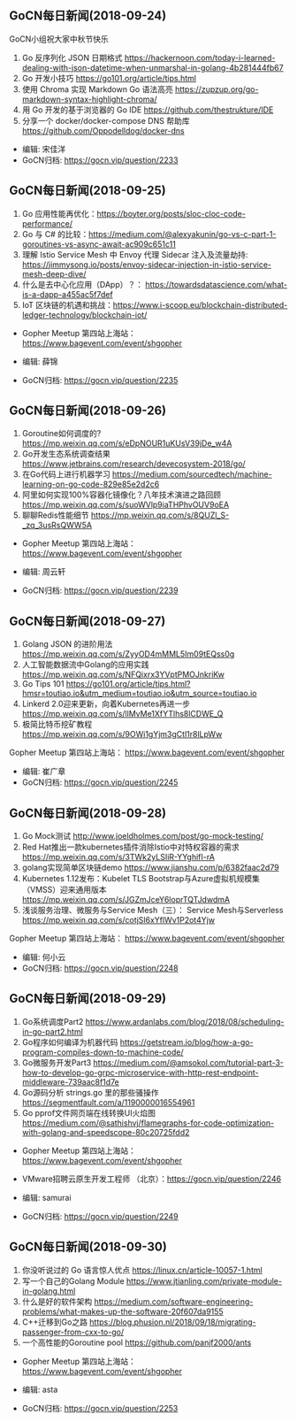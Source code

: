 ## GoCN每日新闻(2018-09-24) 

GoCN小组祝大家中秋节快乐

1. Go 反序列化 JSON 日期格式 https://hackernoon.com/today-i-learned-dealing-with-json-datetime-when-unmarshal-in-golang-4b281444fb67
2. Go 开发小技巧 https://go101.org/article/tips.html
3. 使用 Chroma 实现 Markdown Go 语法高亮 https://zupzup.org/go-markdown-syntax-highlight-chroma/
4. 用 Go 开发的基于浏览器的 Go IDE https://github.com/thestrukture/IDE
5. 分享一个 docker/docker-compose DNS 帮助库 https://github.com/Oppodelldog/docker-dns

* 编辑: 宋佳洋
* GoCN归档: https://gocn.vip/question/2233

## GoCN每日新闻(2018-09-25)

1. Go 应用性能再优化：https://boyter.org/posts/sloc-cloc-code-performance/
2. Go 与 C# 的比较：https://medium.com/@alexyakunin/go-vs-c-part-1-goroutines-vs-async-await-ac909c651c11
3. 理解 Istio Service Mesh 中 Envoy 代理 Sidecar 注入及流量劫持: https://jimmysong.io/posts/envoy-sidecar-injection-in-istio-service-mesh-deep-dive/
4. 什么是去中心化应用（DApp）？： https://towardsdatascience.com/what-is-a-dapp-a455ac5f7def
5. IoT 区块链的机遇和挑战：https://www.i-scoop.eu/blockchain-distributed-ledger-technology/blockchain-iot/


* Gopher Meetup 第四站上海站：  https://www.bagevent.com/event/shgopher

* 编辑: 薛锦
* GoCN归档:  https://gocn.vip/question/2235

## GoCN每日新闻(2018-09-26)

1. Goroutine如何调度的? https://mp.weixin.qq.com/s/eDpNOUR1uKUsV39jDe_w4A
2. Go开发生态系统调查结果 https://www.jetbrains.com/research/devecosystem-2018/go/
3. 在Go代码上进行机器学习 https://medium.com/sourcedtech/machine-learning-on-go-code-829e85e2d2c6
4. 阿里如何实现100%容器化镜像化？八年技术演进之路回顾 https://mp.weixin.qq.com/s/suoWVlp9iaTHPhvOUV9oEA
5. 聊聊Redis性能细节 https://mp.weixin.qq.com/s/8QUZl_S-_zq_3usRsQWW5A

* Gopher Meetup 第四站上海站：  https://www.bagevent.com/event/shgopher

* 编辑: 周云轩
* GoCN归档:  https://gocn.vip/question/2239

## GoCN每日新闻(2018-09-27)

1. Golang JSON 的进阶用法  https://mp.weixin.qq.com/s/ZyyOD4mMML5Im09tEQss0g
2. 人工智能数据流中Golang的应用实践 https://mp.weixin.qq.com/s/NFQixrx3YVptPMOJnkriKw
3. Go Tips 101 https://go101.org/article/tips.html?hmsr=toutiao.io&utm_medium=toutiao.io&utm_source=toutiao.io
4. Linkerd 2.0迎来更新，向着Kubernetes再进一步  https://mp.weixin.qq.com/s/llMvMe1XfYTlhs8lCDWE_Q
5. 极简比特币挖矿教程 https://mp.weixin.qq.com/s/9OWi1gYjm3gCtl1r8lLpWw


Gopher Meetup 第四站上海站：  https://www.bagevent.com/event/shgopher

* 编辑: 崔广章
* GoCN归档: https://gocn.vip/question/2245

## GoCN每日新闻(2018-09-28)

1. Go Mock测试 http://www.joeldholmes.com/post/go-mock-testing/
2. Red Hat推出一款kubernetes插件消除Istio中对特权容器的需求 https://mp.weixin.qq.com/s/3TWk2yLSIiR-YYghifI-rA
3. golang实现简单区块链demo https://www.jianshu.com/p/6382faac2d79
4. Kubernetes 1.12发布：Kubelet TLS Bootstrap与Azure虚拟机规模集（VMSS）迎来通用版本 https://mp.weixin.qq.com/s/JGZmJceY6loprTQTJdwdmA
5. 浅谈服务治理、微服务与Service Mesh（三）： Service Mesh与Serverless https://mp.weixin.qq.com/s/cotjSl6xYflWv1P2ot4Yjw

Gopher Meetup 第四站上海站：  https://www.bagevent.com/event/shgopher

* 编辑: 何小云
* GoCN归档: https://gocn.vip/question/2248

## GoCN每日新闻(2018-09-29)

1. Go系统调度Part2 https://www.ardanlabs.com/blog/2018/08/scheduling-in-go-part2.html
2. Go程序如何编译为机器代码 https://getstream.io/blog/how-a-go-program-compiles-down-to-machine-code/
3. Go微服务开发Part3 https://medium.com/@amsokol.com/tutorial-part-3-how-to-develop-go-grpc-microservice-with-http-rest-endpoint-middleware-739aac8f1d7e
4. Go源码分析 strings.go 里的那些骚操作 https://segmentfault.com/a/1190000016554961
5. Go pprof文件网页端在线转换UI火焰图 https://medium.com/@sathishvj/flamegraphs-for-code-optimization-with-golang-and-speedscope-80c20725fdd2

* Gopher Meetup 第四站上海站：  https://www.bagevent.com/event/shgopher
* VMware招聘云原生开发工程师 （北京）：https://gocn.vip/question/2246

* 编辑: samurai
* GoCN归档: https://gocn.vip/question/2249

## GoCN每日新闻(2018-09-30)

1. 你没听说过的 Go 语言惊人优点 https://linux.cn/article-10057-1.html
2. 写一个自己的Golang Module https://www.jtianling.com/private-module-in-golang.html
3. 什么是好的软件架构  https://medium.com/software-engineering-problems/what-makes-up-the-software-20f607da9155
4. C++迁移到Go之路 https://blog.phusion.nl/2018/09/18/migrating-passenger-from-cxx-to-go/
5. 一个高性能的Goroutine pool https://github.com/panjf2000/ants

* Gopher Meetup 第四站上海站：  https://www.bagevent.com/event/shgopher

* 编辑: asta
* GoCN归档: https://gocn.vip/question/2253
